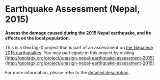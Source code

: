 # Earthquake Assessment (Nepal, 2015)

**Assess the damage caused during the 2015 Nepal earthquake, and its effects on the local population.**

This is a GeoTag-X project that is part of an assessment on [the Nepalese 2015 earthquakes](http://geotagx.org/project/category/nepal-earthquake-2015/). You may participate in this project by visiting [http://geotagx.org/project/unasign-nepal-earthquake-assessment-2015](http://geotagx.org/project/unasign-nepal-earthquake-assessment-2015).

For more information, please refer to the [detailed description](long_description.md).
